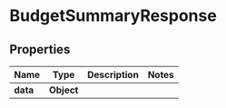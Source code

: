 # BudgetSummaryResponse

## Properties
Name | Type | Description | Notes
------------ | ------------- | ------------- | -------------
**data** | **Object** |  | 
